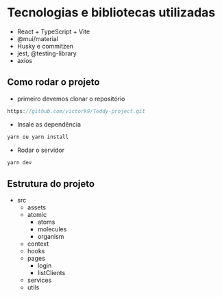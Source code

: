 # Tecnologias e bibliotecas utilizadas

-   React + TypeScript + Vite
-   @mui/material
-   Husky e commitzen
-   jest, @testing-library
-   axios

## Como rodar o projeto

-   primeiro devemos clonar o repositório

```js
https://github.com/victork9/Teddy-project.git
```

-  Insale as dependência

```js
yarn ou yarn install
```

-   Rodar o servidor

```js
yarn dev
```

## Estrutura do projeto

- src
    - assets
    - atomic
        - atoms
        - molecules
        - organism
    - context
    - hooks
    - pages
      - login
      - listClients
    - services
    - utils


